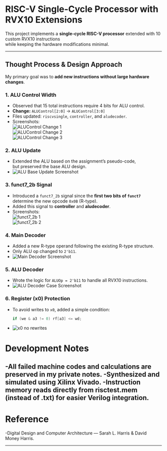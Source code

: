 # RISC-V Single-Cycle Processor with RVX10 Extensions

This project implements a **single-cycle RISC-V processor** extended with 10 custom RVX10 instructions  
while keeping the hardware modifications minimal.

---

## Thought Process & Design Approach

My primary goal was to **add new instructions without large hardware changes**.

### 1. ALU Control Width
- Observed that 15 total instructions require 4 bits for ALU control.  
- **Change:** `ALUControl[2:0]` → `ALUControl[3:0]`  
- Files updated: `riscvsingle`, `controller`, and `aludecoder`.
- Screenshots:  
  ![ALUControl Change 1]((https://github.com/user-attachments/assets/62a484af-1455-401a-b8cf-ee7e0dbbbf24))  
  ![ALUControl Change 2]((https://github.com/user-attachments/assets/0be2b7bb-3e3c-430c-bcc6-8d79521a7364))  
  ![ALUControl Change 3]([images/alucontrol_change3.png](https://github.com/user-attachments/assets/61efdee8-800a-4bfe-8acf-839c6e1e84ca))

### 2. ALU Update
- Extended the ALU based on the assignment’s pseudo-code,  
  but preserved the base ALU design.  
- ![ALU Base Update Screenshot]((https://github.com/user-attachments/assets/37222970-3ef1-448f-b3bf-f9efc01994be))

### 3. funct7_2b Signal
- Introduced a `funct7_2b` signal since the **first two bits of `funct7`** determine the new opcode `0x0B` (R-type).
- Added this signal to **controller** and **aludecoder**.
- Screenshots:  
  ![funct7_2b 1]((https://github.com/user-attachments/assets/dfc27208-9312-4e1d-8ec0-6c28ace14792))  
  ![funct7_2b 2]((https://github.com/user-attachments/assets/f97c7bfa-4ee2-4f62-ae9f-13b03e41dea7))

### 4. Main Decoder
- Added a new R-type operand following the existing R-type structure.
- Only ALU op changed to `2'b11`.
- ![Main Decoder Screenshot]((https://github.com/user-attachments/assets/3d179b70-f940-464f-9c39-efebb3cc5141))

### 5. ALU Decoder
- Wrote the logic for `ALUOp = 2'b11` to handle all RVX10 instructions.
- ![ALU Decoder Case Screenshot]((https://github.com/user-attachments/assets/50249cac-290c-4e09-9ec1-07a6a3014fda))

### 6. Register (x0) Protection
- To avoid writes to `x0`, added a simple condition:
  ```verilog
  if (we & a3 != 0) rf[a3] <= wd;
- ![x0 no rewrites]((https://github.com/user-attachments/assets/2cae1b63-3816-4eab-81d2-bbfd832189cf))


# Development Notes

-All failed machine codes and calculations are preserved in my private notes.
-Synthesized and simulated using Xilinx Vivado.
-Instruction memory reads directly from risctest.mem (instead of .txt) for easier Verilog integration.
 ---
 # Reference

-Digital Design and Computer Architecture — Sarah L. Harris & David Money Harris.

---
 
